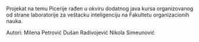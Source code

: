 Projekat na temu Picerije rađen u okviru dodatnog java kursa organizovanog od 
strane laboratorije za veštacku inteligenciju na Fakultetu organizacionih nauka.

Autori:
Milena Petrović
Dušan Radivojević
Nikola Simeunović
